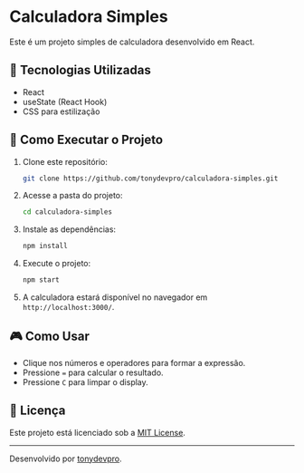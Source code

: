 # Calculadora Simples

Este é um projeto simples de calculadora desenvolvido em React.

## 📌 Tecnologias Utilizadas
- React
- useState (React Hook)
- CSS para estilização

## 🚀 Como Executar o Projeto
1. Clone este repositório:
   ```bash
   git clone https://github.com/tonydevpro/calculadora-simples.git
   ```
2. Acesse a pasta do projeto:
   ```bash
   cd calculadora-simples
   ```
3. Instale as dependências:
   ```bash
   npm install
   ```
4. Execute o projeto:
   ```bash
   npm start
   ```
5. A calculadora estará disponível no navegador em `http://localhost:3000/`.

## 🎮 Como Usar
- Clique nos números e operadores para formar a expressão.
- Pressione `=` para calcular o resultado.
- Pressione `C` para limpar o display.

## 📜 Licença
Este projeto está licenciado sob a [MIT License](LICENSE).

---
Desenvolvido por [tonydevpro](https://github.com/tonydevpro).

